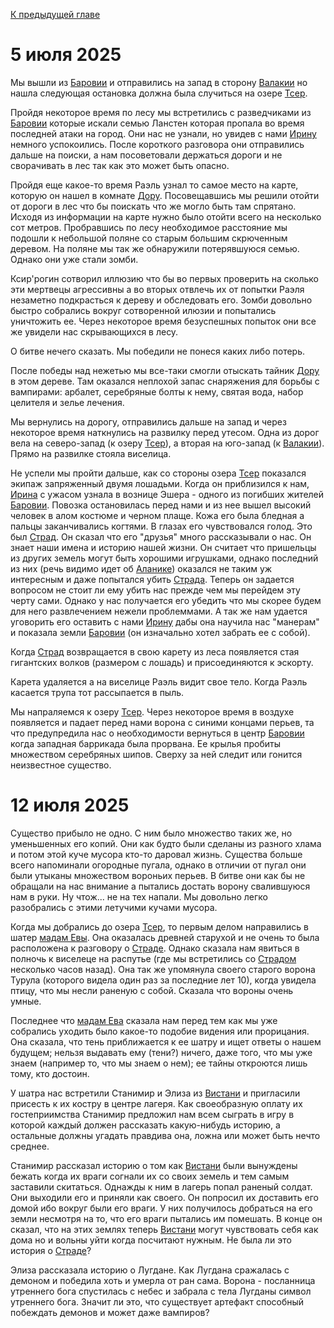 [К предыдущей главе](./first.md)
# 5 июля 2025

Мы вышли из [Баровии](../locs/barovia_city.md) и отправились на запад в сторону [Валакии](../locs/valakhi.md) но нашла следующая остановка должна была случиться на озере [Тсер](../locs/tser.md).

Пройдя некоторое время по лесу мы встретились с разведчиками из [Баровии](../locs/barovia_city.md) которые искали семью Ланстен которая пропала во время последней атаки на город. Они нас не 
узнали, но увидев с нами [Ирину](../npcs/irina) немного успокоились. После короткого разговора они отправились дальше на поиски, а нам посоветовали держаться дороги и не сворачивать в лес
так как это может быть опасно.

Пройдя еще какое-то время Раэль узнал то самое место на карте, которую он нашел в комнате [Дору](../npcs/doru.md). Посовещавшись мы решили отойти от дороги в лес что бы поискать что же могло быть
там спрятано. Исходя из информации на карте нужно было отойти всего на несколько сот метров. Пробравшись по лесу необходимое расстояние мы подошли к небольшой поляне со старым
большим скрюченным деревом. На поляне мы так же обнаружили потерявшуюся семью. Однако они уже стали зомби.

Ксир'рогин сотворил иллюзию что бы во первых проверить на сколько эти мертвецы агрессивны а во вторых отвлечь их от попытки Раэля незаметно подкрасться к дереву и обследовать его.
Зомби довольно быстро собрались вокруг сотворенной илюзии и попытались уничтожить ее. Через некоторое время безуспешных попыток они все же увидели нас скрывающихся в лесу.

О битве нечего сказать. Мы победили не понеся каких либо потерь.

После победы над нежетью мы все-таки смогли отыскать тайник [Дору](../npcs/doru.md) в этом дереве. Там оказался неплохой запас снаряжения для борьбы с вампирами: арбалет, серебряные болты к нему,
святая вода, набор целителя и зелье лечения.

Мы вернулись на дорогу, отправились дальше на запад и через некоторое время наткнулись на развилку перед утесом. Одна из дорог вела на северо-запад (к озеру [Тсер](../locs/tser.md)), а вторая на
юго-запад (к [Валакии](../locs/valakhi.md)). Прямо на развилке стояла виселица.

Не успели мы пройти дальше, как со стороны озера [Тсер](../locs/tser.md) показался экипаж запряженный двумя лошадьми. Когда он приблизился к нам, [Ирина](../npcs/irina) с ужасом узнала в вознице Эшера - одного
из погибших жителей [Баровии](../locs/barovia_city.md). Повозка остановилась перед нами и из нее вышел высокий человек в алом костюме и черном плаще. Кожа его была бледная а пальцы заканчивались когтями.
В глазах его чувствовался голод. Это был [Страд](../npcs/strad). Он сказал что его "друзья" много рассказывали о нас. Он знает наши имена и историю нашей жизни. Он считает что пришельцы из других
земель могут быть хорошими игрушками, однако последний из них (речь видимо идет об [Аланике](../npcs/alanik)) оказался не таким уж интересным и даже попытался убить [Страда](../npcs/strad). Теперь он задается
вопросом не стоит ли ему убить нас прежде чем мы перейдем эту черту сами. Однако у нас получается его убедить что мы скорее будем для него развлечением нежели проблеммами. А так же
нам удается уговорить его оставить с нами [Ирину](../npcs/irina) дабы она научила нас "манерам" и показала земли [Баровии](../locs/barovia_land.md) (он изначально хотел забрать ее с собой).

Когда [Страд](../npcs/strad) возвращается в свою карету из леса появляется стая гигантских волков (размером с лошадь) и присоединяются к эскорту.

Карета удаляется а на виселице Раэль видит свое тело. Когда Раэль касается трупа тот рассыпается в пыль.

Мы напраляемся к озеру [Тсер](../locs/tser.md). Через некоторое время в воздухе появляется и падает перед нами ворона с синими концами перьев, та что предупредила нас о необходимости вернуться в центр [Баровии](../locs/barovia_city.md)
когда западная баррикада была прорвана. Ее крылья пробиты множеством серебряных шипов. Сверху за ней следит или гонится неизвестное существо.

# 12 июля 2025

Существо прибыло не одно. С ним было множество таких же, но уменьшенных его копий. Они как будто были сделаны из разного хлама и потом этой куче мусора кто-то даровал жизнь. Существа больше всего напоминали огородные пугала, однако в отличии от пугал они были утыканы множеством вороньих перьев. В битве они как бы не обращали на нас внимание а пытались достать ворону свалившуюся нам в руки. Ну чтож... не на тех напали. Мы довольно легко разобрались с этими летучими кучами мусора.

Когда мы добрались до озера [Тсер](../locs/tser.md), то первым делом направились в шатер [мадам Евы](../npcs/eva.md). Она оказалась древней старухой и не очень то была расположена к разговору о [Страде](../npcs/strad). Однако сказала нам явиться в полночь к виселеце на распутье (где мы встретились со [Страдом](../npcs/strad) несколько часов назад). Она так же упомянула своего старого ворона Турула (которого видела один раз за последние лет 10), когда увидела птицу, что мы несли раненую с собой. Сказала что вороны очень умные.

Последнее что [мадам Ева](../npcs/eva.md) сказала нам перед тем как мы уже собрались уходить было какое-то подобие видения или прорицания. Она сказала, что тень приближается к ее шатру и ищет ответы о нашем будущем; нельзя выдавать ему (тени?) ничего, даже того, что мы уже знаем (например то, что мы знаем о нем); ее тайны откроются лишь тому, кто достоин.

У шатра нас встретили Станимир и Элиза из [Вистани](../orgs/vistani.md) и пригласили присесть к их костру в центре лагеря. Как своеобразную оплату их гостеприимства Станимир предложил нам всем сыграть в игру в которой каждый должен рассказать какую-нибудь историю, а остальные должны угадать правдива она, ложна или может быть нечто среднее.

Станимир рассказал историю о том как [Вистани](../orgs/vistani.md) были вынуждены бежать когда их враги согнали их со своих земель и тем самым заставили скитаться. Однажды к ним в лагерь попал раненый солдат. Они выходили его и приняли как своего. Он попросил их доставить его домой ибо вокруг были его враги. У них получилось добраться на его земли несмотря на то, что его враги пытались им помешать. В конце он сказал, что на этих землях теперь [Вистани](../orgs/vistani.md) могут чувствовать себя как дома но и вольны уйти когда посчитают нужным. Не была ли это история о [Страде](../npcs/strad)?

Элиза рассказала историю о Лугдане. Как Лугдана сражалась с демоном и победила хоть и умерла от ран сама. Ворона - посланница утреннего бога спустилась с небес и забрала с тела Лугданы символ утреннего бога. Значит ли это, что существует артефакт способный побеждать демонов и может даже вампиров?
